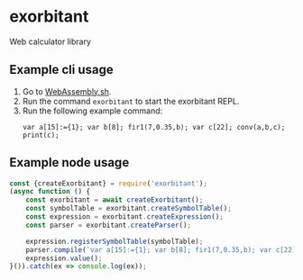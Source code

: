 # exorbitant
Web calculator library

## Example cli usage

1. Go to [WebAssembly.sh](https://webassembly.sh/).
2. Run the command `exorbitant` to start the exorbitant REPL.
3. Run the following example command:
    ```
    var a[15]:={1}; var b[8]; fir1(7,0.35,b); var c[22]; conv(a,b,c); print(c);
    ```

## Example node usage
```js
const {createExorbitant} = require('exorbitant');
(async function () {
    const exorbitant = await createExorbitant();
    const symbolTable = exorbitant.createSymbolTable();
    const expression = exorbitant.createExpression();
    const parser = exorbitant.createParser();

    expression.registerSymbolTable(symbolTable);
    parser.compile(`var a[15]:={1}; var b[8]; fir1(7,0.35,b); var c[22]; conv(a,b,c); print(c);`, expression);
    expression.value();
}()).catch(ex => console.log(ex));
```
